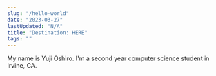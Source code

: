 ```yaml
---
slug: "/hello-world"
date: "2023-03-27"
lastUpdated: "N/A"
title: "Destination: HERE"
tags: ""
---
```


My name is Yuji Oshiro. I'm a second year computer science student in Irvine, CA. 